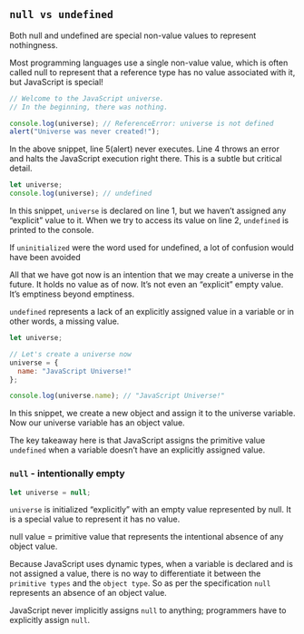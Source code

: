 ## `null vs undefined`

Both null and undefined are special non-value values to represent nothingness.

Most programming languages use a single non-value value, which is often called null to represent that a reference type has no value associated with it, but JavaScript is special!

```javascript
// Welcome to the JavaScript universe.
// In the beginning, there was nothing.

console.log(universe); // ReferenceError: universe is not defined
alert("Universe was never created!");
```

In the above snippet, line 5(alert) never executes. Line 4 throws an error and halts the JavaScript execution right there. This is a subtle but critical detail.


```javascript
let universe;
console.log(universe); // undefined
```

In this snippet, `universe` is declared on line 1, but we haven’t assigned any “explicit” value to it. When we try to access its value on line 2, `undefined` is printed to the console.

If `uninitialized` were the word used for undefined, a lot of confusion would have been avoided

All that we have got now is an intention that we may create a universe in the future. It holds no value as of now. It’s not even an “explicit” empty value. It’s emptiness beyond emptiness.

`undefined` represents a lack of an explicitly assigned value in a variable or in other words, a missing value.

```javascript
let universe;

// Let's create a universe now
universe = {
  name: "JavaScript Universe!"
};

console.log(universe.name); // "JavaScript Universe!"
```

In this snippet, we create a new object and assign it to the universe variable. Now our universe variable has an object value.

The key takeaway here is that JavaScript assigns the primitive value `undefined` when a variable doesn’t have an explicitly assigned value.

### `null` - intentionally empty

```javascript
let universe = null;
```
`universe` is initialized “explicitly” with an empty value represented by null. It is a special value to represent it has no value.

null value = primitive value that represents the intentional absence of any object value.

Because JavaScript uses dynamic types, when a variable is declared and is not assigned a value, there is no way to differentiate it between the `primitive types` and the `object type`. So as per the specification `null` represents an absence of an object value.

JavaScript never implicitly assigns `null` to anything; programmers have to explicitly assign `null`.